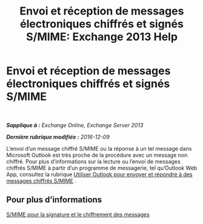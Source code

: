 ﻿---
title: 'Envoi et réception de messages électroniques chiffrés et signés S/MIME: Exchange 2013 Help'
TOCTitle: Envoi et réception de messages électroniques chiffrés et signés S/MIME
ms:assetid: 1ce37ada-0a80-4b47-8611-d008979589ff
ms:mtpsurl: https://technet.microsoft.com/fr-fr/library/Dn626157(v=EXCHG.150)
ms:contentKeyID: 61212671
ms.date: 04/24/2018
mtps_version: v=EXCHG.150
ms.translationtype: HT
---

# Envoi et réception de messages électroniques chiffrés et signés S/MIME

 

_**Sapplique à :** Exchange Online, Exchange Server 2013_

_**Dernière rubrique modifiée :** 2016-12-09_

L’envoi d’un message chiffré S/MIME ou la réponse à un tel message dans Microsoft Outlook est très proche de la procédure avec un message non chiffré. Pour plus d’informations sur la lecture ou l’envoi de messages chiffrés S/MIME à partir d’un programme de messagerie, tel qu’Outlook Web App, consultez la rubrique [Utiliser Outlook pour envoyer et répondre à des messages chiffrés S/MIME](https://go.microsoft.com/fwlink/p/?linkid=392520) .

## Pour plus d’informations

[S/MIME pour la signature et le chiffrement des messages](s-mime-for-message-signing-and-encryption-exchange-2013-help.md)

